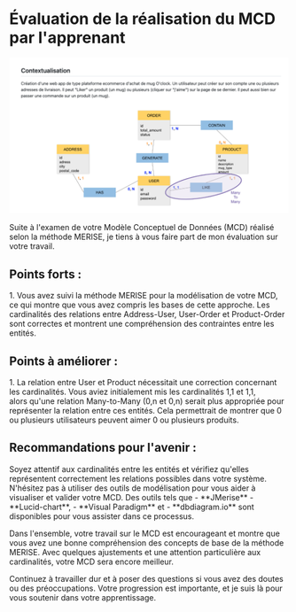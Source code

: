 <h1>Évaluation de la réalisation du MCD par l'apprenant</h1>

<img src="./mcd_apprenant.png" alt="mcd">

<p>Suite à l'examen de votre Modèle Conceptuel de Données (MCD) réalisé selon la méthode MERISE, je tiens à vous faire part de mon évaluation sur votre travail.</p>

<h2>Points forts :</h2>
1. Vous avez suivi la méthode MERISE pour la modélisation de votre MCD, ce qui montre que vous avez compris les bases de cette approche.
Les cardinalités des relations entre Address-User, User-Order et Product-Order sont correctes et montrent une compréhension des contraintes entre les entités.

<h2>Points à améliorer :</h2>
1. La relation entre User et Product nécessitait une correction concernant les cardinalités. Vous aviez initialement mis les cardinalités 1,1 et 1,1,<br>
alors qu'une relation Many-to-Many (0,n et 0,n) serait plus appropriée pour représenter la relation entre ces entités. Cela permettrait de montrer que 
0 ou plusieurs utilisateurs peuvent aimer 0 ou plusieurs produits.

<h2>Recommandations pour l'avenir :</h2>
Soyez attentif aux cardinalités entre les entités et vérifiez qu'elles représentent correctement les relations possibles dans votre système.
N'hésitez pas à utiliser des outils de modélisation pour vous aider à visualiser et valider votre MCD. Des outils tels que 
- **JMerise**
- **Lucid-chart**, 
- **Visual Paradigm** et 
- **dbdiagram.io** sont disponibles pour vous assister dans ce processus.
<p>Dans l'ensemble, votre travail sur le MCD est encourageant et montre que vous avez une bonne compréhension des concepts de base de la méthode MERISE. 
Avec quelques ajustements et une attention particulière aux cardinalités, votre MCD sera encore meilleur.</p>

<p>Continuez à travailler dur et à poser des questions si vous avez des doutes ou des préoccupations. 
Votre progression est importante, et je suis là pour vous soutenir dans votre apprentissage.</p>